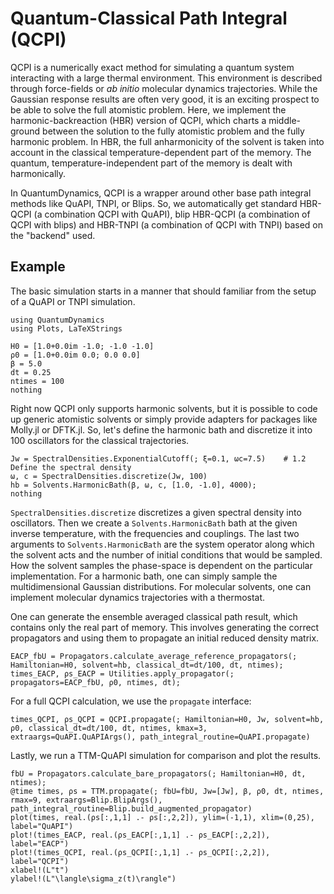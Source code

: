 # Quantum-Classical Path Integral (QCPI)

QCPI is a numerically exact method for simulating a quantum system interacting with a large thermal environment. This environment is described through force-fields or *ab initio* molecular dynamics trajectories. While the Gaussian response results are often very good, it is an exciting prospect to be able to solve the full atomistic problem. Here, we implement the harmonic-backreaction (HBR) version of QCPI, which charts a middle-ground between the solution to the fully atomistic problem and the fully harmonic problem. In HBR, the full anharmonicity of the solvent is taken into account in the classical temperature-dependent part of the memory. The quantum, temperature-independent part of the memory is dealt with harmonically.

In QuantumDynamics, QCPI is a wrapper around other base path integral methods like QuAPI, TNPI, or Blips. So, we automatically get standard HBR-QCPI (a combination QCPI with QuAPI), blip HBR-QCPI (a combination of QCPI with blips) and HBR-TNPI (a combination of QCPI with TNPI) based on the "backend" used.

## Example
The basic simulation starts in a manner that should familiar from the setup of a QuAPI or TNPI simulation.

```@example qcpi
using QuantumDynamics
using Plots, LaTeXStrings

H0 = [1.0+0.0im -1.0; -1.0 -1.0]
ρ0 = [1.0+0.0im 0.0; 0.0 0.0]
β = 5.0
dt = 0.25
ntimes = 100
nothing
```

Right now QCPI only supports harmonic solvents, but it is possible to code up generic atomistic solvents or simply provide adapters for packages like Molly.jl or DFTK.jl. So, let's define the harmonic bath and discretize it into 100 oscillators for the classical trajectories.
```@example qcpi
Jw = SpectralDensities.ExponentialCutoff(; ξ=0.1, ωc=7.5)    # 1.2 Define the spectral density
ω, c = SpectralDensities.discretize(Jw, 100)
hb = Solvents.HarmonicBath(β, ω, c, [1.0, -1.0], 4000);
nothing
```
`SpectralDensities.discretize` discretizes a given spectral density into oscillators. Then we create a `Solvents.HarmonicBath` bath at the given inverse temperature, with the frequencies and couplings. The last two arguments to `Solvents.HarmonicBath` are the system operator along which the solvent acts and the number of initial conditions that would be sampled. How the solvent samples the phase-space is dependent on the particular implementation. For a harmonic bath, one can simply sample the multidimensional Gaussian distributions. For molecular solvents, one can implement molecular dynamics trajectories with a thermostat.

One can generate the ensemble averaged classical path result, which contains only the real part of memory. This involves generating the correct propagators and using them to propagate an initial reduced density matrix.
```@example qcpi
EACP_fbU = Propagators.calculate_average_reference_propagators(; Hamiltonian=H0, solvent=hb, classical_dt=dt/100, dt, ntimes);
times_EACP, ρs_EACP = Utilities.apply_propagator(; propagators=EACP_fbU, ρ0, ntimes, dt);
```

For a full QCPI calculation, we use the `propagate` interface:
```@example qcpi
times_QCPI, ρs_QCPI = QCPI.propagate(; Hamiltonian=H0, Jw, solvent=hb, ρ0, classical_dt=dt/100, dt, ntimes, kmax=3, extraargs=QuAPI.QuAPIArgs(), path_integral_routine=QuAPI.propagate)
```

Lastly, we run a TTM-QuAPI simulation for comparison and plot the results.
```@example qcpi
fbU = Propagators.calculate_bare_propagators(; Hamiltonian=H0, dt, ntimes);
@time times, ρs = TTM.propagate(; fbU=fbU, Jw=[Jw], β, ρ0, dt, ntimes, rmax=9, extraargs=Blip.BlipArgs(), path_integral_routine=Blip.build_augmented_propagator)
plot(times, real.(ρs[:,1,1] .- ρs[:,2,2]), ylim=(-1,1), xlim=(0,25), label="QuAPI")
plot!(times_EACP, real.(ρs_EACP[:,1,1] .- ρs_EACP[:,2,2]), label="EACP")
plot!(times_QCPI, real.(ρs_QCPI[:,1,1] .- ρs_QCPI[:,2,2]), label="QCPI")
xlabel!(L"t")
ylabel!(L"\langle\sigma_z(t)\rangle")
```
